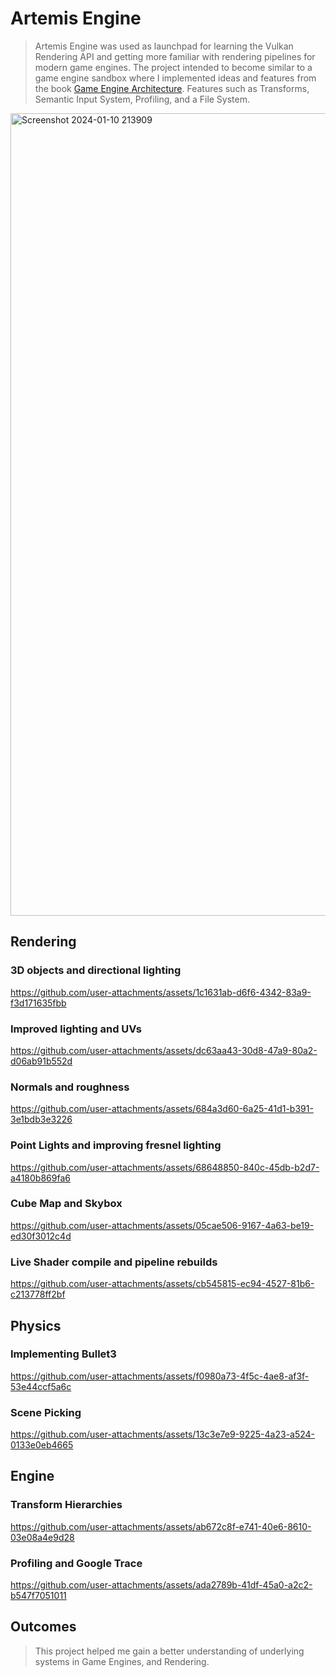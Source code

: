 ﻿# Artemis Engine
> Artemis Engine was used as launchpad for learning the Vulkan Rendering API and getting more familiar with rendering pipelines for modern game engines.
> The project intended to become similar to a game engine sandbox where I implemented ideas and features from the book [Game Engine Architecture](https://www.gameenginebook.com/).
> Features such as Transforms, Semantic Input System, Profiling, and a File System.

<img width="2267" height="1284" alt="Screenshot 2024-01-10 213909" src="https://github.com/user-attachments/assets/6696338f-a22a-40f1-b0d1-435e6f8226d2" />

## Rendering 
### 3D objects and directional lighting

https://github.com/user-attachments/assets/1c1631ab-d6f6-4342-83a9-f3d171635fbb

### Improved lighting and UVs

https://github.com/user-attachments/assets/dc63aa43-30d8-47a9-80a2-d06ab91b552d

### Normals and roughness

https://github.com/user-attachments/assets/684a3d60-6a25-41d1-b391-3e1bdb3e3226

### Point Lights and improving fresnel lighting

https://github.com/user-attachments/assets/68648850-840c-45db-b2d7-a4180b869fa6

### Cube Map and Skybox

https://github.com/user-attachments/assets/05cae506-9167-4a63-be19-ed30f3012c4d

### Live Shader compile and pipeline rebuilds

https://github.com/user-attachments/assets/cb545815-ec94-4527-81b6-c213778ff2bf

## Physics
### Implementing Bullet3

https://github.com/user-attachments/assets/f0980a73-4f5c-4ae8-af3f-53e44ccf5a6c

### Scene Picking

https://github.com/user-attachments/assets/13c3e7e9-9225-4a23-a524-0133e0eb4665

## Engine
### Transform Hierarchies 

https://github.com/user-attachments/assets/ab672c8f-e741-40e6-8610-03e08a4e9d28

### Profiling and Google Trace

https://github.com/user-attachments/assets/ada2789b-41df-45a0-a2c2-b547f7051011


## Outcomes
> This project helped me gain a better understanding of underlying systems in Game Engines, and Rendering.
